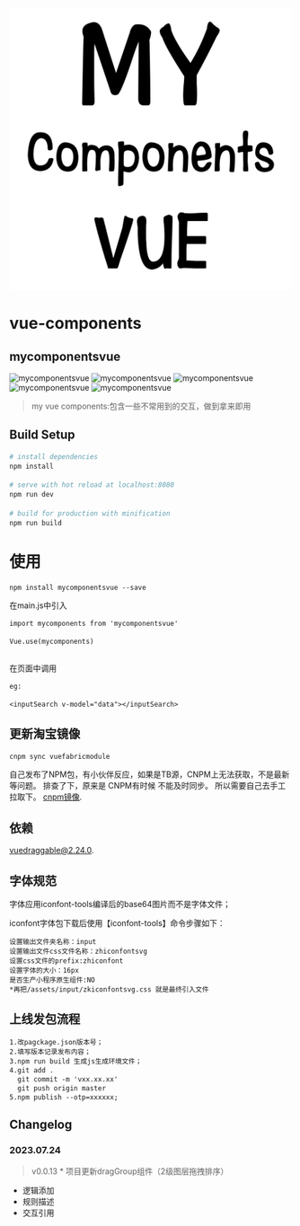 ![mycomponentsvue](/src/assets/mycomponentsvue.svg "mycomponentsvue")


# vue-components


## mycomponentsvue

![mycomponentsvue](https://img.shields.io/badge/download-2-yellow.svg "DOWNLOAD")
![mycomponentsvue](https://img.shields.io/badge/version-0.0.13-blue.svg "VERSION")
![mycomponentsvue](https://img.shields.io/badge/npm-taobao-red.svg "NPM")
![mycomponentsvue](https://img.shields.io/badge/github-vuecomponents-gry.svg "GIT")
![mycomponentsvue](https://img.shields.io/badge/LICENSE-MIT-green.svg "MIT")

> my vue components:包含一些不常用到的交互，做到拿来即用





## Build Setup

``` bash
# install dependencies
npm install

# serve with hot reload at localhost:8080
npm run dev

# build for production with minification
npm run build
```
# 使用
```
npm install mycomponentsvue --save
```

在main.js中引入
```
import mycomponents from 'mycomponentsvue'

Vue.use(mycomponents)


```

在页面中调用
```
eg:

<inputSearch v-model="data"></inputSearch>
```


## 更新淘宝镜像
``` bash
cnpm sync vuefabricmodule
```
自己发布了NPM包，有小伙伴反应，如果是TB源，CNPM上无法获取，不是最新等问题。
排查了下，原来是 CNPM有时候 不能及时同步。
所以需要自己去手工拉取下。
[cnpm镜像](https://npmmirror.com/package/vuefabricmodule).

## 依赖
[vuedraggable@2.24.0](https://sortablejs.github.io/Vue.Draggable/#/nested-with-vmodel).


## 字体规范
字体应用iconfont-tools编译后的base64图片而不是字体文件；


iconfont字体包下载后使用【iconfont-tools】命令步骤如下：
```
设置输出文件夹名称：input
设置输出文件css文件名称：zhiconfontsvg
设置css文件的prefix:zhiconfont
设置字体的大小：16px
是否生产小程序原生组件:NO
*再把/assets/input/zkiconfontsvg.css 就是最终引入文件
```



## 上线发包流程

```
1.改pagckage.json版本号；
2.填写版本记录发布内容；
3.npm run build 生成js生成环境文件；
4.git add . 
  git commit -m 'vxx.xx.xx'
  git push origin master
5.npm publish --otp=xxxxxx;
```

## Changelog


### 2023.07.24

> v0.0.13 \* 项目更新dragGroup组件（2级图层拖拽排序）

- 逻辑添加
- 规则描述
- 交互引用






